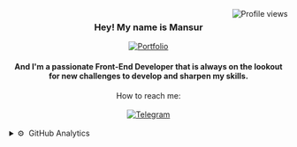 <img align="right" src="https://komarev.com/ghpvc/?username=shishanee&style=flat&color=blue&label=PROFILE+VIEWS" alt="Profile views">

<div align="center">
<h3>Hey! My name is Mansur</h3> 
  <a href="https://shishanee.github.io/portfolio2.github.io">
   <img alt="Portfolio" src="https://img.shields.io/badge/-Portfolio-black?style=for-the-badge&logo=up&logoColor=white" />
  </a>
<h4>And I'm a passionate Front-End Developer that is always on the lookout for new challenges to develop and sharpen my skills.</h4>
</div>

<div align="center">
  <div> How to reach me: </div>
  <br/>
  <a href="https://t.me/shishaneee">
  <img alt="Telegram" src="https://img.shields.io/badge/-Telegram-blue?style=for-the-badge&logo=Telegram&logoColor=white" />
</a>
</div>
<br/>

  
<details>
  <summary>⚙️ &nbsp;GitHub Analytics</summary>
    <br/>
    <div align="center">
<img alt="Mansur's github stats" height="150px"  src="https://github-readme-stats.vercel.app/api?username=shishanee&show_icons=true&count_private=true&hide_border=true&bg_color=50,e96205,904e99&title_color=fff&text_color=fff&icon_color=f2f2f2" href="https://github.com/thebestdevelopering" />
<img alt="Top Langs" height="150px"  src="https://github-readme-stats.vercel.app/api/top-langs/?username=shishanee&layout=compact&count_private=true&&hide_border=true&bg_color=904e99&title_color=fff&text_color=fff&icon_color=f2f2f2&hide=jupyter%20notebook&langs_count=5" href="https://github.com/shishanee" />
    </div>
</details>
